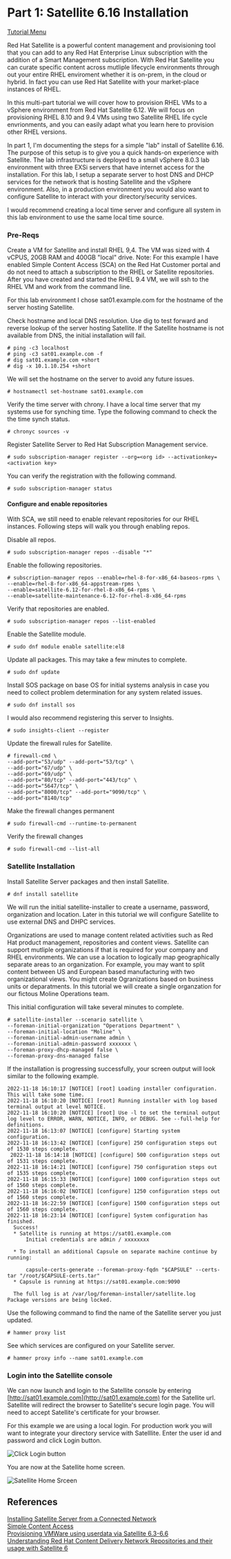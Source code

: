 # Part 1: Satellite 6.16 Installation   

[Tutorial Menu](https://github.com/pslucas0212/RedHat-Satellite-6.16-VM-Provisioning-to-vSphere-Tutorial)

Red Hat Satellite is a powerful content management and provisioning tool that you can add to any Red Hat Enterprise Linux subscription with the addition of a Smart Management subscription.  With Red Hat Satellite you can curate specific content across mutliple lifecycle environments through out your entire RHEL enviroment whether it is on-prem, in the cloud or hybrid.  In fact you can use Red Hat Satellite with your market-place instances of RHEL.  

In this multi-part tutorial we will cover how to provision RHEL VMs to a vSphere environment from Red Hat Satellite 6.12.  We will focus on provisioning RHEL 8.10 and 9.4 VMs using two Satellite RHEL life cycle envrionments, and you can easily adapt what you learn here to provision other RHEL versions.

In part 1, I'm documenting the steps for a simple "lab" install of Satellite 6.16.  The purpose of this setup is to give you a quick hands-on experience with Satellite.  The lab infrastructure is deployed to a small vSphere 8.0.3 lab environment with three EXSi servers that have internet access for the installation.  For this lab, I setup a separate server to host DNS and DHCP services for the network that is hosting Satellite and the vSphere environment.  Also, in a production environment you would also want to configure Satellite to interact with your directory/security services.  

I would recommend creating a local time server and configure all system in this lab environment to use the same local time source.


### Pre-Reqs


Create a VM for Satellite and install RHEL 9,4.  The VM was sized with 4 vCPUS, 20GB RAM and 400GB "local" drive.  Note: For this example I have enabled Simple Content Access (SCA) on the Red Hat Customer portal and do not need to attach a subscription to the RHEL or Satellite repositories.  After you have created and started the RHEL 9.4 VM, we will ssh to the RHEL VM and work from the command line.

For this lab environment I chose sat01.example.com for the hostname of the server hosting Satellite. 

Check hostname and local DNS resolution.  Use dig to test forward and reverse lookup of the server hosting Satellite.  If the Satellite hostname is not available from DNS, the initial installation will fail.    
```
# ping -c3 localhost
# ping -c3 sat01.example.com -f
# dig sat01.example.com +short
# dig -x 10.1.10.254 +short
```   
We will set the hostname on the server to avoid any future issues.
```
# hostnamectl set-hostname sat01.example.com
```

Verify the time server with chrony.  I have a local time server that my systems use for synching time.  Type the following command to check the the time synch status.  
```
# chronyc sources -v
```
Register Satellite Server to Red Hat Subscription Management service.
```
# sudo subscription-manager register --org=<org id> --activationkey=<activation key>
```
You can verify the registration with the following command.
```
# sudo subscription-manager status
```    
#### Configure and enable repositories  

With SCA, we still need to enable relevant repositories for our RHEL instances.  Following steps will walk you through enabling repos.

Disable all repos.
```    
# sudo subscription-manager repos --disable "*"
```       
Enable the following repositories.
```    
# subscription-manager repos --enable=rhel-8-for-x86_64-baseos-rpms \
--enable=rhel-8-for-x86_64-appstream-rpms \
--enable=satellite-6.12-for-rhel-8-x86_64-rpms \
--enable=satellite-maintenance-6.12-for-rhel-8-x86_64-rpms
```
Verify that repositories are enabled.
```
# sudo subscription-manager repos --list-enabled
```
Enable the Satellite module.
```
# sudo dnf module enable satellite:el8
```

Update all packages.  This may take a few minutes to complete.
```
# sudo dnf update
```
Install SOS package on base OS for initial systems analysis in case you need to collect problem determination for any system related issues.  
```
# sudo dnf install sos
```
 I would also recommend registering this server to Insights.  
```
# sudo insights-client --register
```

Update the firewall rules for Satellite.
```
# firewall-cmd \
--add-port="53/udp" --add-port="53/tcp" \
--add-port="67/udp" \
--add-port="69/udp" \
--add-port="80/tcp" --add-port="443/tcp" \
--add-port="5647/tcp" \
--add-port="8000/tcp" --add-port="9090/tcp" \
--add-port="8140/tcp"
```

Make the firewall changes permanent
```
# sudo firewall-cmd --runtime-to-permanent
```

Verify the firewall changes
```
# sudo firewall-cmd --list-all
```

### Satellite Installation
Install Satellite Server packages and then install Satellite.  
```     
# dnf install satellite
```

We will run the initial satellite-installer to create a username, password, organization and location.  Later in this tutorial we will configure Satellite to use external DNS and DHPC services.  

Organizations are used to manage content related activities such as Red Hat product management, repositories and content views. Satellite can support mutliple organizations if that is required for your company and RHEL environments. We can use a location to logically map geographically separate areas to an organization.  For example, you may want to split content between US and European based manufacturing with two organizational views. You might create Ogranizations based on business units or deparatments. In this tutorial we will create a single organzation for our fictous Moline Operations team.

This initial configuration will take several minutes to complete.  
```
# satellite-installer --scenario satellite \
--foreman-initial-organization "Operations Department" \
--foreman-initial-location "Moline" \
--foreman-initial-admin-username admin \
--foreman-initial-admin-password xxxxxxx \
--foreman-proxy-dhcp-managed false \
--foreman-proxy-dns-managed false
```
If the installation is progressing successfully, your screen output will look similar to the following example.
```
2022-11-18 16:10:17 [NOTICE] [root] Loading installer configuration. This will take some time.
2022-11-18 16:10:20 [NOTICE] [root] Running installer with log based terminal output at level NOTICE.
2022-11-18 16:10:20 [NOTICE] [root] Use -l to set the terminal output log level to ERROR, WARN, NOTICE, INFO, or DEBUG. See --full-help for definitions.
2022-11-18 16:13:07 [NOTICE] [configure] Starting system configuration.
2022-11-18 16:13:42 [NOTICE] [configure] 250 configuration steps out of 1530 steps complete.
 2022-11-18 16:14:18 [NOTICE] [configure] 500 configuration steps out of 1531 steps complete.
2022-11-18 16:14:21 [NOTICE] [configure] 750 configuration steps out of 1535 steps complete.
2022-11-18 16:15:33 [NOTICE] [configure] 1000 configuration steps out of 1560 steps complete.
2022-11-18 16:16:02 [NOTICE] [configure] 1250 configuration steps out of 1560 steps complete.
2022-11-18 16:22:59 [NOTICE] [configure] 1500 configuration steps out of 1560 steps complete.
2022-11-18 16:23:14 [NOTICE] [configure] System configuration has finished.
  Success!
  * Satellite is running at https://sat01.example.com
      Initial credentials are admin / xxxxxxxx

  * To install an additional Capsule on separate machine continue by running:

      capsule-certs-generate --foreman-proxy-fqdn "$CAPSULE" --certs-tar "/root/$CAPSULE-certs.tar"
  * Capsule is running at https://sat01.example.com:9090

  The full log is at /var/log/foreman-installer/satellite.log
Package versions are being locked.
```

Use the following command to find the name of the Satellite server you just updated.
```
# hammer proxy list
```

See which services are configured on your Satellite server.  
```
# hammer proxy info --name sat01.example.com
```

### Login into the Satellite console  

We can now launch and login to the Satellite console by entering [http://sat01.example.com](http://sat01.example.com) for the Satellite url.  Satellite will redirect the browser to Satellite's secure login page.  You will need to accept Satellite's certificate for your browser.  

For this example we are using a local login.  For production work you will want to integrate your directory service with Satelllite. Enter the user id and password and click Login button.  

![Click Login button](/images/sat01.png)  

You are now at the Satellite home screen.  

![Satellite Home Srceen](/images/sat02.png)  



## References  
[Installing Satellite Server from a Connected Network](https://access.redhat.com/documentation/en-us/red_hat_satellite/6.12/html/installing_satellite_server_from_a_connected_network/index)   
[Simple Content Access](https://access.redhat.com/articles/simple-content-access)  
[Provisioning VMWare using userdata via Satellite 6.3-6.6](https://access.redhat.com/blogs/1169563/posts/3640721)  
[Understanding Red Hat Content Delivery Network Repositories and their usage with Satellite 6](https://access.redhat.com/articles/1586183)

